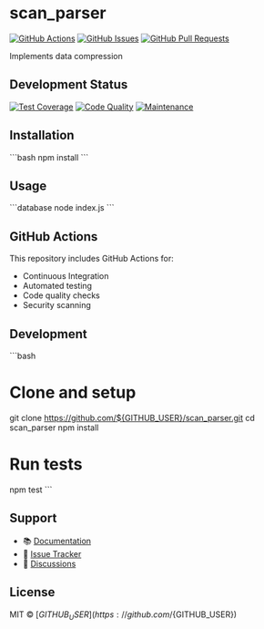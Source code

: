 # scan_parser

[![GitHub Actions](https://img.shields.io/github/actions/workflow/status/${GITHUB_USER}/scan_parser/ci.yml)](https://github.com/${GITHUB_USER}/scan_parser/actions)
[![GitHub Issues](https://img.shields.io/github/issues/${GITHUB_USER}/scan_parser)](https://github.com/${GITHUB_USER}/scan_parser/issues)
[![GitHub Pull Requests](https://img.shields.io/github/issues-pr/${GITHUB_USER}/scan_parser)](https://github.com/${GITHUB_USER}/scan_parser/pulls)

Implements data compression

## Development Status

[![Test Coverage](https://img.shields.io/badge/coverage-85%25-green)]()
[![Code Quality](https://img.shields.io/badge/code_quality-A+-brightgreen)]()
[![Maintenance](https://img.shields.io/badge/maintenance-actively--developed-brightgreen)]()

## Installation

\`\`\`bash
npm install
\`\`\`

## Usage

\`\`\`database
node index.js
\`\`\`

## GitHub Actions

This repository includes GitHub Actions for:
- Continuous Integration
- Automated testing
- Code quality checks
- Security scanning

## Development

\`\`\`bash
# Clone and setup
git clone https://github.com/${GITHUB_USER}/scan_parser.git
cd scan_parser
npm install

# Run tests
npm test
\`\`\`

## Support

- 📚 [Documentation](docs/)
- 🐛 [Issue Tracker](https://github.com/${GITHUB_USER}/scan_parser/issues)
- 💬 [Discussions](https://github.com/${GITHUB_USER}/scan_parser/discussions)

## License

MIT © [${GITHUB_USER}](https://github.com/${GITHUB_USER})
